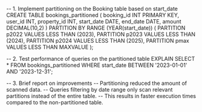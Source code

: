 -- 1. Implement partitioning on the Booking table based on start_date
CREATE TABLE bookings_partitioned (
    booking_id INT PRIMARY KEY,
    user_id INT,
    property_id INT,
    start_date DATE,
    end_date DATE,
    amount DECIMAL(10,2)
)
PARTITION BY RANGE (YEAR(start_date)) (
    PARTITION p2022 VALUES LESS THAN (2023),
    PARTITION p2023 VALUES LESS THAN (2024),
    PARTITION p2024 VALUES LESS THAN (2025),
    PARTITION pmax VALUES LESS THAN MAXVALUE
);

-- 2. Test performance of queries on the partitioned table
EXPLAIN
SELECT *
FROM bookings_partitioned
WHERE start_date BETWEEN '2023-01-01' AND '2023-12-31';

-- 3. Brief report on improvements
-- Partitioning reduced the amount of scanned data.
-- Queries filtering by date range only scan relevant partitions instead of the entire table.
-- This results in faster execution times compared to the non-partitioned table.


